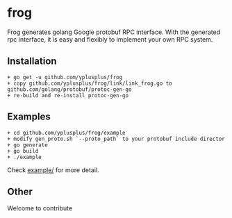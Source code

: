 # frog
Frog generates golang Google protobuf RPC interface. 
With the generated rpc interface, it is easy and flexibly to implement your own RPC system.

## Installation
```
+ go get -u github.com/yplusplus/frog
+ copy github.com/yplusplus/frog/link/link_frog.go to github.com/golang/protobuf/protoc-gen-go
+ re-build and re-install protoc-gen-go
```

## Examples
```
+ cd github.com/yplusplus/frog/example
+ modify gen_proto.sh `--proto_path` to your protobuf include director
+ go generate
+ go build
+ ./example
```
Check [example/](example/) for more detail.

## Other
Welcome to contribute

